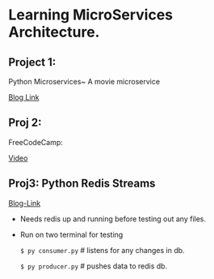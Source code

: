 # Learning MicroServices Architecture.


## Project 1:

<p>Python Microservices~ A movie microservice</p>

[Blog Link](https://youtu.be/Cy9fAvsXGZA)



## Proj 2:

FreeCodeCamp:

[Video](https://youtu.be/Cy9fAvsXGZA)


## Proj3: Python Redis Streams

[Blog-Link](https://huogerac.hashnode.dev/using-redis-stream-with-python)


* Needs redis up and running before testing out any files.
* Run on two terminal for testing

    `$ py consumer.py` # listens for any changes in db.

    `$ py producer.py` # pushes data to redis db.




